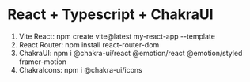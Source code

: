 # React + Typescript + ChakraUI
1. Vite React: npm create vite@latest my-react-app --template
2. React Router: npm install react-router-dom
3. ChakraUI: npm i @chakra-ui/react @emotion/react @emotion/styled framer-motion
4. ChakraIcons: npm i @chakra-ui/icons